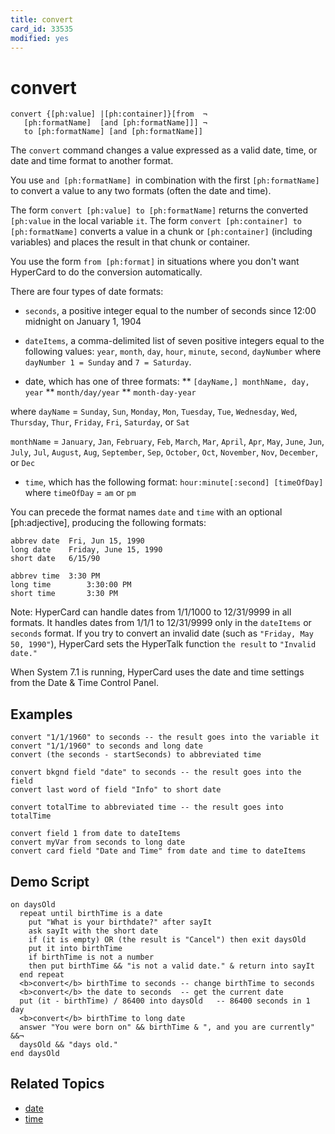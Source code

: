 ```yaml
---
title: convert
card_id: 33535
modified: yes
---
```


# convert

```
convert {[ph:value] |[ph:container]}[from  ¬
   [ph:formatName]  [and [ph:formatName]]] ¬
   to [ph:formatName] [and [ph:formatName]]
```

The `convert` command changes a value expressed as a valid date, time, or date and time format to another format.

You use `and [ph:formatName] `in combination with the first `[ph:formatName]` to convert a value to any two formats (often the date and time).

The form `convert [ph:value] to [ph:formatName]` returns the converted `[ph:value` in the local variable `it`. The form `convert [ph:container] to [ph:formatName]` converts a value in a chunk or `[ph:container]` (including variables) and places the result in that chunk or container.

You use the form `from [ph:format]` in situations where you don't want HyperCard to do the conversion automatically.

There are four types of date formats:

* `seconds`, a positive integer equal to the number of seconds since 12:00    midnight on January 1, 1904

* `dateItems`, a comma-delimited list of seven positive integers equal to the    following values: `year`, `month`, `day`, `hour`, `minute`,   `second`, `dayNumber` where `dayNumber 1 = Sunday` and  `7 = Saturday`.

* date, which has one of three formats:
** `[dayName,] monthName, day, year`
**  `month/day/year`
**  `month-day-year`

where `dayName` = `Sunday`, `Sun`,   `Monday`, `Mon`, `Tuesday`, `Tue`,   `Wednesday`, `Wed`, `Thursday`, `Thur`,   `Friday`, `Fri`, `Saturday`, or `Sat`

`monthName` = `January`, `Jan`, `February`, `Feb`, `March`, `Mar`, `April`,   `Apr`, `May`, `June`, `Jun`, `July`, `Jul`,   `August`, `Aug`, `September`, `Sep`,   `October`, `Oct`, `November`, `Nov`,   `December`, or `Dec`

* `time`,  which has the following format: `hour:minute[:second] [timeOfDay]`   where `timeOfDay` = `am` or `pm`

You can precede the format names `date` and `time` with an optional [ph:adjective],  producing the following formats:

```
abbrev date  Fri, Jun 15, 1990
long date    Friday, June 15, 1990
short date   6/15/90

abbrev time  3:30 PM
long time        3:30:00 PM
short time       3:30 PM
```

Note: HyperCard can handle dates from 1/1/1000 to 12/31/9999 in all formats. It handles dates from 1/1/1 to 12/31/9999 only in the `dateItems` or `seconds` format. If you try to convert an invalid date (such as `"Friday, May 50, 1990"`), HyperCard sets the HyperTalk function `the result` to `"Invalid date."`

When System 7.1 is running, HyperCard uses the date and time settings from the Date & Time Control Panel.

## Examples

```
convert "1/1/1960" to seconds -- the result goes into the variable it
convert "1/1/1960" to seconds and long date
convert (the seconds - startSeconds) to abbreviated time

convert bkgnd field "date" to seconds -- the result goes into the field
convert last word of field "Info" to short date

convert totalTime to abbreviated time -- the result goes into totalTime

convert field 1 from date to dateItems
convert myVar from seconds to long date
convert card field "Date and Time" from date and time to dateItems
```

## Demo Script

```
on daysOld
  repeat until birthTime is a date
    put "What is your birthdate?" after sayIt
    ask sayIt with the short date
    if (it is empty) OR (the result is "Cancel") then exit daysOld
    put it into birthTime
    if birthTime is not a number
    then put birthTime && "is not a valid date." & return into sayIt
  end repeat
  <b>convert</b> birthTime to seconds -- change birthTime to seconds
  <b>convert</b> the date to seconds  -- get the current date
  put (it - birthTime) / 86400 into daysOld   -- 86400 seconds in 1 day
  <b>convert</b> birthTime to long date
  answer "You were born on" && birthTime & ", and you are currently" &&¬
  daysOld && "days old."
end daysOld
```

## Related Topics

* [date](/HyperTalkReference/functions/date)
* [time](/HyperTalkReference/functions/time)
